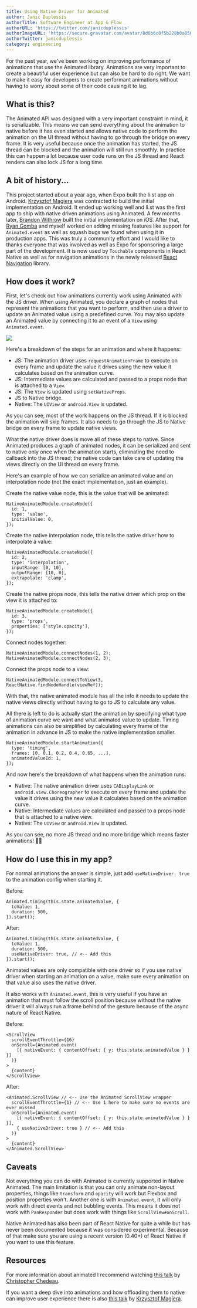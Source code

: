 ```yaml
---
title: Using Native Driver for Animated
author: Janic Duplessis
authorTitle: Software Engineer at App & Flow
authorURL: 'https://twitter.com/janicduplessis'
authorImageURL: 'https://secure.gravatar.com/avatar/8d6b6c0f5b228b0a8566a69de448b9dd?s=128'
authorTwitter: janicduplessis
category: engineering
---
```


For the past year, we've been working on improving performance of animations that use the Animated library. Animations are very important to create a beautiful user experience but can also be hard to do right. We want to make it easy for developers to create performant animations without having to worry about some of their code causing it to lag.

## What is this?

The Animated API was designed with a very important constraint in mind, it is serializable. This means we can send everything about the animation to native before it has even started and allows native code to perform the animation on the UI thread without having to go through the bridge on every frame. It is very useful because once the animation has started, the JS thread can be blocked and the animation will still run smoothly. In practice this can happen a lot because user code runs on the JS thread and React renders can also lock JS for a long time.

## A bit of history...

This project started about a year ago, when Expo built the li.st app on Android. [Krzysztof Magiera](https://twitter.com/kzzzf) was contracted to build the initial implementation on Android. It ended up working well and li.st was the first app to ship with native driven animations using Animated. A few months later, [Brandon Withrow](https://github.com/buba447) built the initial implementation on iOS. After that, [Ryan Gomba](https://twitter.com/ryangomba) and myself worked on adding missing features like support for `Animated.event` as well as squash bugs we found when using it in production apps. This was truly a community effort and I would like to thanks everyone that was involved as well as Expo for sponsoring a large part of the development. It is now used by `Touchable` components in React Native as well as for navigation animations in the newly released [React Navigation](https://github.com/react-community/react-navigation) library.

## How does it work?

First, let's check out how animations currently work using Animated with the JS driver. When using Animated, you declare a graph of nodes that represent the animations that you want to perform, and then use a driver to update an Animated value using a predefined curve. You may also update an Animated value by connecting it to an event of a `View` using `Animated.event`.

![](./assets/animated-diagram.png)

Here's a breakdown of the steps for an animation and where it happens:

- JS: The animation driver uses `requestAnimationFrame` to execute on every frame and update the value it drives using the new value it calculates based on the animation curve.
- JS: Intermediate values are calculated and passed to a props node that is attached to a `View`.
- JS: The `View` is updated using `setNativeProps`.
- JS to Native bridge.
- Native: The `UIView` or `android.View` is updated.

As you can see, most of the work happens on the JS thread. If it is blocked the animation will skip frames. It also needs to go through the JS to Native bridge on every frame to update native views.

What the native driver does is move all of these steps to native. Since Animated produces a graph of animated nodes, it can be serialized and sent to native only once when the animation starts, eliminating the need to callback into the JS thread; the native code can take care of updating the views directly on the UI thread on every frame.

Here's an example of how we can serialize an animated value and an interpolation node (not the exact implementation, just an example).

Create the native value node, this is the value that will be animated:

```
NativeAnimatedModule.createNode({
  id: 1,
  type: 'value',
  initialValue: 0,
});
```

Create the native interpolation node, this tells the native driver how to interpolate a value:

```
NativeAnimatedModule.createNode({
  id: 2,
  type: 'interpolation',
  inputRange: [0, 10],
  outputRange: [10, 0],
  extrapolate: 'clamp',
});
```

Create the native props node, this tells the native driver which prop on the view it is attached to:

```
NativeAnimatedModule.createNode({
  id: 3,
  type: 'props',
  properties: ['style.opacity'],
});
```

Connect nodes together:

```
NativeAnimatedModule.connectNodes(1, 2);
NativeAnimatedModule.connectNodes(2, 3);
```

Connect the props node to a view:

```
NativeAnimatedModule.connectToView(3, ReactNative.findNodeHandle(viewRef));
```

With that, the native animated module has all the info it needs to update the native views directly without having to go to JS to calculate any value.

All there is left to do is actually start the animation by specifying what type of animation curve we want and what animated value to update. Timing animations can also be simplified by calculating every frame of the animation in advance in JS to make the native implementation smaller.

```
NativeAnimatedModule.startAnimation({
  type: 'timing',
  frames: [0, 0.1, 0.2, 0.4, 0.65, ...],
  animatedValueId: 1,
});
```

And now here's the breakdown of what happens when the animation runs:

- Native: The native animation driver uses `CADisplayLink` or `android.view.Choreographer` to execute on every frame and update the value it drives using the new value it calculates based on the animation curve.
- Native: Intermediate values are calculated and passed to a props node that is attached to a native view.
- Native: The `UIView` or `android.View` is updated.

As you can see, no more JS thread and no more bridge which means faster animations! 🎉🎉

## How do I use this in my app?

For normal animations the answer is simple, just add `useNativeDriver: true` to the animation config when starting it.

Before:

```
Animated.timing(this.state.animatedValue, {
  toValue: 1,
  duration: 500,
}).start();
```

After:

```
Animated.timing(this.state.animatedValue, {
  toValue: 1,
  duration: 500,
  useNativeDriver: true, // <-- Add this
}).start();
```

Animated values are only compatible with one driver so if you use native driver when starting an animation on a value, make sure every animation on that value also uses the native driver.

It also works with `Animated.event`, this is very useful if you have an animation that must follow the scroll position because without the native driver it will always run a frame behind of the gesture because of the async nature of React Native.

Before:

```
<ScrollView
  scrollEventThrottle={16}
  onScroll={Animated.event(
    [{ nativeEvent: { contentOffset: { y: this.state.animatedValue } } }]
  )}
>
  {content}
</ScrollView>
```

After:

```
<Animated.ScrollView // <-- Use the Animated ScrollView wrapper
  scrollEventThrottle={1} // <-- Use 1 here to make sure no events are ever missed
  onScroll={Animated.event(
    [{ nativeEvent: { contentOffset: { y: this.state.animatedValue } } }],
    { useNativeDriver: true } // <-- Add this
  )}
>
  {content}
</Animated.ScrollView>
```

## Caveats

Not everything you can do with Animated is currently supported in Native Animated. The main limitation is that you can only animate non-layout properties, things like `transform` and `opacity` will work but Flexbox and position properties won't. Another one is with `Animated.event`, it will only work with direct events and not bubbling events. This means it does not work with `PanResponder` but does work with things like `ScrollView#onScroll`.

Native Animated has also been part of React Native for quite a while but has never been documented because it was considered experimental. Because of that make sure you are using a recent version (0.40+) of React Native if you want to use this feature.

## Resources

For more information about animated I recommend watching [this talk](https://www.youtube.com/watch?v=xtqUJVqpKNo) by [Christopher Chedeau](https://twitter.com/Vjeux).

If you want a deep dive into animations and how offloading them to native can improve user experience there is also [this talk](https://www.youtube.com/watch?v=qgSMjYWqBk4) by [Krzysztof Magiera](https://twitter.com/kzzzf).
